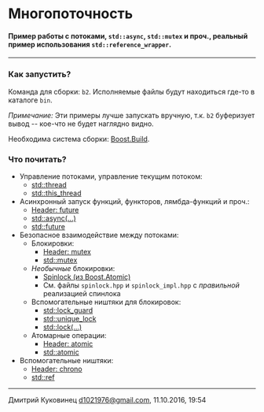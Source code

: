 # Многопоточность
#### Пример работы с потоками, `std::async`, `std::mutex` и проч., реальный пример использования `std::reference_wrapper`.
---

### Как запустить?
Команда для сборки: `b2`.
Исполняемые файлы будут находиться где-то в каталоге `bin`.

*Примечание:* Эти примеры лучше запускать вручную, т.к. `b2` буферизует вывод -- кое-что не будет наглядно видно.

Необходима система сборки: [Boost.Build](http://www.boost.org/build/).

### Что почитать?
- Управление потоками, управление текущим потоком:
	+ [std::thread](http://www.cplusplus.com/reference/thread/thread/)
	+ [std::this_thread](http://www.cplusplus.com/reference/thread/this_thread/)
- Асинхронный запуск функций, функторов, лямбда-функций и проч.:
	+ [Header: future](http://www.cplusplus.com/reference/future/)
	+ [std::async(...)](http://www.cplusplus.com/reference/future/async/)
	+ [std::future](http://www.cplusplus.com/reference/future/async/)
- Безопасное взаимодействие между потоками:
	+ Блокировки:
		* [Header: mutex](http://www.cplusplus.com/reference/mutex/)
		* [std::mutex](http://www.cplusplus.com/reference/mutex/mutex/)
	+ *Необычные* блокировки:
		* [Spinlock (из Boost.Atomic)](http://www.boost.org/doc/libs/1_62_0/doc/html/atomic/usage_examples.html#boost_atomic.usage_examples.example_spinlock)
		* См. файлы `spinlock.hpp` и `spinlock_impl.hpp` с *правильной* реализацией спинлока
	+ Вспомогательные ништяки для блокировок:
		* [std::lock_guard](http://www.cplusplus.com/reference/mutex/lock_guard/)
		* [std::unique_lock](http://www.cplusplus.com/reference/mutex/unique_lock/)
		* [std::lock(...)](http://www.cplusplus.com/reference/mutex/lock/)
	+ Атомарные операции:
		* [Header: atomic](http://www.cplusplus.com/reference/atomic/)
		* [std::atomic](http://www.cplusplus.com/reference/atomic/atomic/)
- Вспомогательные ништяки:
	+ [Header: chrono](http://www.cplusplus.com/reference/chrono/)
	+ [std::ref](http://www.cplusplus.com/reference/functional/ref/)

---
Дмитрий Куковинец <d1021976@gmail.com>, 11.10.2016, 19:54
